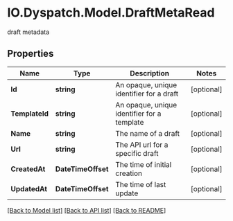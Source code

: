 # IO.Dyspatch.Model.DraftMetaRead
draft metadata
## Properties

Name | Type | Description | Notes
------------ | ------------- | ------------- | -------------
**Id** | **string** | An opaque, unique identifier for a draft | [optional] 
**TemplateId** | **string** | An opaque, unique identifier for a template | [optional] 
**Name** | **string** | The name of a draft | [optional] 
**Url** | **string** | The API url for a specific draft | [optional] 
**CreatedAt** | **DateTimeOffset** | The time of initial creation | [optional] 
**UpdatedAt** | **DateTimeOffset** | The time of last update | [optional] 

[[Back to Model list]](../README.md#documentation-for-models) [[Back to API list]](../README.md#documentation-for-api-endpoints) [[Back to README]](../README.md)

